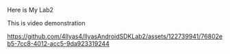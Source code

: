 Here is My Lab2 

This is video demonstration

https://github.com/4Ilyas4/IlyasAndroidSDKLab2/assets/122739941/76802eb5-7cc8-4012-acc5-9da923319244

